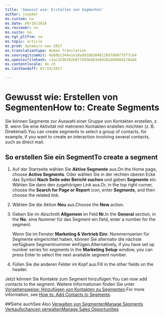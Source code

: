 ```yaml
---
title: 'Gewusst wie: Erstellen von Segmenten'
author: jswymer
ms.custom: na
ms.date: 09/16/2016
ms.reviewer: na
ms.suite: na
ms.tgt_pltfrm: na
ms.topic: article
ms.prod: dynamics-nav-2017
ms.translationtype: Human Translation
ms.sourcegitcommit: 6b60b1344a1e18ad91863046110df880f75f7c04
ms.openlocfilehash: c3ac3296f82b6f7d936463e0d202d40904578a64
ms.contentlocale: de-ch
ms.lasthandoff: 07/19/2017

---
```

# <a name="how-to-create-segments"></a><span data-ttu-id="d8d10-102">Gewusst wie: Erstellen von Segmenten</span><span class="sxs-lookup"><span data-stu-id="d8d10-102">How to: Create Segments</span></span>
<span data-ttu-id="d8d10-103">Sie können Segmente zur Auswahl einer Gruppe von Kontakten erstellen, z. B. wenn Sie eine Aktivität mit mehreren Kontakten erstellen möchten (z. B. Direktmail).</span><span class="sxs-lookup"><span data-stu-id="d8d10-103">You can create segments to select a group of contacts, for example, if you want to create an interaction involving several contacts, such as direct mail.</span></span>

## <a name="to-create-a-segment"></a><span data-ttu-id="d8d10-104">So erstellen Sie ein Segment</span><span class="sxs-lookup"><span data-stu-id="d8d10-104">To create a segment</span></span>
1. <span data-ttu-id="d8d10-105">Auf der Startseite wählen Sie **Aktive Segmente** aus.</span><span class="sxs-lookup"><span data-stu-id="d8d10-105">On the Home page, choose **Active Segments**.</span></span> <span data-ttu-id="d8d10-106">Oder wählen Sie in der rechten oberen Ecke das Symbol **Nach Seite oder Bericht suchen** und geben **Segmente** ein. Wählen Sie dann den zugehörigen Link aus.</span><span class="sxs-lookup"><span data-stu-id="d8d10-106">Or, in the top right corner, choose the **Search for Page or Report** icon, enter **Segments**, and then choose the related link.</span></span>
2. <span data-ttu-id="d8d10-107">Wählen Sie die Aktion **Neu** aus.</span><span class="sxs-lookup"><span data-stu-id="d8d10-107">Choose the **New** action.</span></span>
3. <span data-ttu-id="d8d10-108">Geben Sie im Abschnitt **Allgemein** im Feld **Nr.**</span><span class="sxs-lookup"><span data-stu-id="d8d10-108">In the **General** section, in the **No.**</span></span> <span data-ttu-id="d8d10-109">eine Nummer für das Segment ein.</span><span class="sxs-lookup"><span data-stu-id="d8d10-109">field, enter a number for the segment.</span></span>

    <span data-ttu-id="d8d10-110">Wenn Sie im Fenster **Marketing & Vertrieb Einr.** Nummernserien für Segmente eingerichtet haben, können Sie alternativ die nächste verfügbare Segmentnummer einfügen.</span><span class="sxs-lookup"><span data-stu-id="d8d10-110">Alternatively, if you have set up number series for segments in the **Marketing Setup** window, you can press Enter to select the next available segment number.</span></span>
4. <span data-ttu-id="d8d10-111">Füllen Sie die anderen Felder im Kopf aus.</span><span class="sxs-lookup"><span data-stu-id="d8d10-111">Fill in the other fields on the header.</span></span>

<span data-ttu-id="d8d10-112">Jetzt können Sie Kontakte zum Segment hinzufügen.</span><span class="sxs-lookup"><span data-stu-id="d8d10-112">You can now add contacts to the segment.</span></span> <span data-ttu-id="d8d10-113">Weitere Informationen finden Sie unter [Vorgehensweise: Hinzufügen von Kontakten zu Segmenten](marketing-add-contact-segment.md).</span><span class="sxs-lookup"><span data-stu-id="d8d10-113">For more information, see [How to: Add Contacts to Segments](marketing-add-contact-segment.md).</span></span>

##<a name="see-also"></a><span data-ttu-id="d8d10-114">Siehe auch</span><span class="sxs-lookup"><span data-stu-id="d8d10-114">See Also</span></span>
[<span data-ttu-id="d8d10-115">Verwalten von Segmenten</span><span class="sxs-lookup"><span data-stu-id="d8d10-115">Manage Segments</span></span>](marketing-segments.md)  
[<span data-ttu-id="d8d10-116">Verkaufschancen verwalten</span><span class="sxs-lookup"><span data-stu-id="d8d10-116">Manage Sales Opportunities</span></span>](marketing-manage-sales-opportunities.md)  

